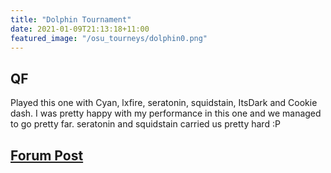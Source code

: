 ```yaml
---
title: "Dolphin Tournament"
date: 2021-01-09T21:13:18+11:00
featured_image: "/osu_tourneys/dolphin0.png"
---
```


QF
----------
<!--more-->
Played this one with Cyan, lxfire, seratonin, squidstain, ItsDark and Cookie dash. I was pretty happy with my performance in this one and we managed to go pretty far. seratonin and squidstain carried us pretty hard :P

[Forum Post](https://osu.ppy.sh/community/forums/topics/1187105?n=1)
----------




